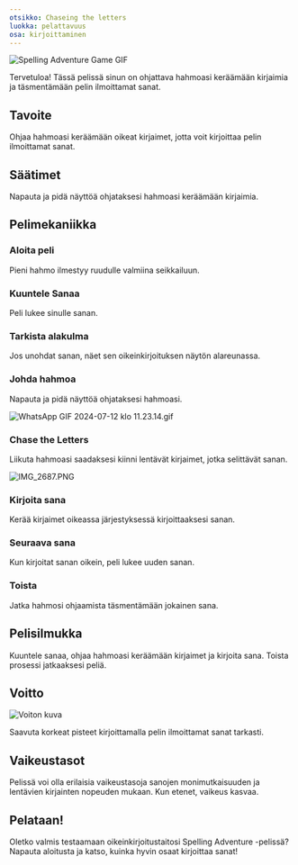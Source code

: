 ```yaml
---
otsikko: Chaseing the letters
luokka: pelattavuus
osa: kirjoittaminen
---
```

![Spelling Adventure Game GIF](https://help.Studycat.com/hc/article_attachments/34964422592281)


Tervetuloa! Tässä pelissä sinun on ohjattava hahmoasi keräämään kirjaimia ja täsmentämään pelin ilmoittamat sanat.


## Tavoite


Ohjaa hahmoasi keräämään oikeat kirjaimet, jotta voit kirjoittaa pelin ilmoittamat sanat.


## Säätimet


Napauta ja pidä näyttöä ohjataksesi hahmoasi keräämään kirjaimia.


## Pelimekaniikka


### Aloita peli


Pieni hahmo ilmestyy ruudulle valmiina seikkailuun.


### Kuuntele Sanaa


Peli lukee sinulle sanan.


### Tarkista alakulma


Jos unohdat sanan, näet sen oikeinkirjoituksen näytön alareunassa.


### Johda hahmoa


Napauta ja pidä näyttöä ohjataksesi hahmoasi.


![WhatsApp GIF 2024-07-12 klo 11.23.14.gif](https://help.Studycat.com/hc/article_attachments/34964428229401)


### Chase the Letters


Liikuta hahmoasi saadaksesi kiinni lentävät kirjaimet, jotka selittävät sanan.


![IMG_2687.PNG](https://help.Studycat.com/hc/article_attachments/34824459449625)


### Kirjoita sana


Kerää kirjaimet oikeassa järjestyksessä kirjoittaaksesi sanan.


### Seuraava sana


Kun kirjoitat sanan oikein, peli lukee uuden sanan.


### Toista


Jatka hahmosi ohjaamista täsmentämään jokainen sana.


## Pelisilmukka


Kuuntele sanaa, ohjaa hahmoasi keräämään kirjaimet ja kirjoita sana. Toista prosessi jatkaaksesi peliä.


## Voitto


![Voiton kuva](https://help.Studycat.com/hc/article_attachments/34964428232601)


Saavuta korkeat pisteet kirjoittamalla pelin ilmoittamat sanat tarkasti.


## Vaikeustasot


Pelissä voi olla erilaisia ​​vaikeustasoja sanojen monimutkaisuuden ja lentävien kirjainten nopeuden mukaan. Kun etenet, vaikeus kasvaa.


## Pelataan!


Oletko valmis testaamaan oikeinkirjoitustaitosi Spelling Adventure -pelissä? Napauta aloitusta ja katso, kuinka hyvin osaat kirjoittaa sanat!